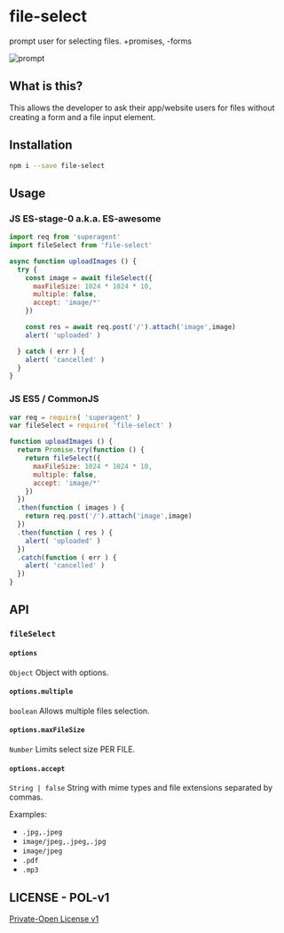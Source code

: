 # file-select

prompt user for selecting files. +promises, -forms

![prompt](http://2.bp.blogspot.com/-lEZIGdCwdkg/TWfp3hvdzDI/AAAAAAAADo8/YCMq_gCqqvA/s640/Choose+file+to+upload.png)


## What is this?

This allows the developer to ask their app/website users for files without
creating a form and a file input element.


## Installation

```bash
npm i --save file-select
```

## Usage

### JS ES-stage-0 a.k.a. ES-awesome
```js
import req from 'superagent'
import fileSelect from 'file-select'

async function uploadImages () {
  try {
    const image = await fileSelect({
      maxFileSize: 1024 * 1024 * 10,
      multiple: false,
      accept: 'image/*'
    })

    const res = await req.post('/').attach('image',image)
    alert( 'uploaded' )

  } catch ( err ) {
    alert( 'cancelled' )
  }
}
```

### JS ES5 / CommonJS
```js
var req = require( 'superagent' )
var fileSelect = require( 'file-select' )

function uploadImages () {
  return Promise.try(function () {
    return fileSelect({
      maxFileSize: 1024 * 1024 * 10,
      multiple: false,
      accept: 'image/*'
    })
  })
  .then(function ( images ) {
    return req.post('/').attach('image',image)
  })
  .then(function ( res ) {
    alert( 'uploaded' )
  })
  .catch(function ( err ) {
    alert( 'cancelled' )
  })
}
```


## API

### `fileSelect`

#### `options`
`Object`
Object with options.

#### `options.multiple`
`boolean`
Allows multiple files selection.

#### `options.maxFileSize`
`Number`
Limits select size PER FILE.

#### `options.accept`
`String | false`
String with mime types and file extensions separated by commas.

Examples:
- `.jpg,.jpeg`
- `image/jpeg,.jpeg,.jpg`
- `image/jpeg`
- `.pdf`
- `.mp3`

## LICENSE - POL-v1

[Private-Open License v1](https://raw.githubusercontent.com/cusspvz/pol/master/POL-1.0.md)
